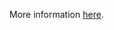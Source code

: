 More information [here](https://docs.paloaltonetworks.com/content/techdocs/en_US/prisma/prisma-cloud/prisma-cloud-code-security-policy-reference/aws-policies/aws-iam-policies/ensure-the-aws-execution-role-arn-and-task-role-arn-are-different-in-ecs-task-definitions.html).
